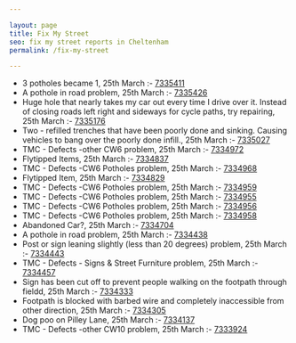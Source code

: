```yaml
---

layout: page
title: Fix My Street
seo: fix my street reports in Cheltenham
permalink: /fix-my-street

---
```


<!-- fix_marker starts -->

- 3 potholes became 1, 25th March :- [7335411](https://www.fixmystreet.com/report/7335411)
- A pothole in road problem, 25th March :- [7335426](https://www.fixmystreet.com/report/7335426)
- Huge hole that nearly takes my car out every time I drive over it. Instead of closing roads left right and sideways for cycle paths, try repairing, 25th March :- [7335176](https://www.fixmystreet.com/report/7335176)
- Two - refilled trenches that have been poorly done and sinking. Causing vehicles to bang over the poorly done infill., 25th March :- [7335027](https://www.fixmystreet.com/report/7335027)
- TMC - Defects -other CW6 problem, 25th March :- [7334972](https://www.fixmystreet.com/report/7334972)
- Flytipped Items, 25th March :- [7334837](https://www.fixmystreet.com/report/7334837)
- TMC - Defects -CW6 Potholes  problem, 25th March :- [7334968](https://www.fixmystreet.com/report/7334968)
- Flytipped Item, 25th March :- [7334829](https://www.fixmystreet.com/report/7334829)
- TMC - Defects -CW6 Potholes  problem, 25th March :- [7334959](https://www.fixmystreet.com/report/7334959)
- TMC - Defects -CW6 Potholes  problem, 25th March :- [7334955](https://www.fixmystreet.com/report/7334955)
- TMC - Defects -CW6 Potholes  problem, 25th March :- [7334956](https://www.fixmystreet.com/report/7334956)
- TMC - Defects -CW6 Potholes  problem, 25th March :- [7334958](https://www.fixmystreet.com/report/7334958)
- Abandoned Car?, 25th March :- [7334704](https://www.fixmystreet.com/report/7334704)
- A pothole in road problem, 25th March :- [7334438](https://www.fixmystreet.com/report/7334438)
- Post or sign leaning slightly (less than 20 degrees) problem, 25th March :- [7334443](https://www.fixmystreet.com/report/7334443)
- TMC - Defects - Signs & Street Furniture problem, 25th March :- [7334457](https://www.fixmystreet.com/report/7334457)
- Sign has been cut off to prevent people walking on the footpath through fieldd, 25th March :- [7334333](https://www.fixmystreet.com/report/7334333)
- Footpath is blocked with barbed wire and completely inaccessible from other direction, 25th March :- [7334305](https://www.fixmystreet.com/report/7334305)
- Dog poo on Pilley Lane, 25th March :- [7334137](https://www.fixmystreet.com/report/7334137)
- TMC - Defects -other CW10 problem, 25th March :- [7333924](https://www.fixmystreet.com/report/7333924)

<!-- fix_marker ends -->